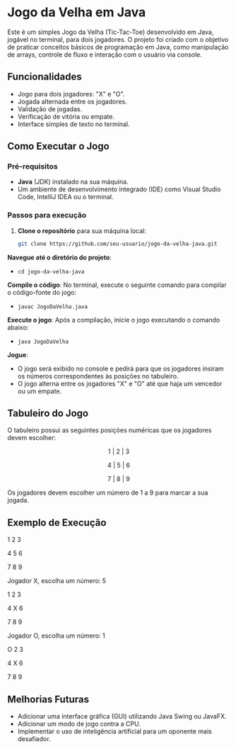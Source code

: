 # Jogo da Velha em Java

Este é um simples Jogo da Velha (Tic-Tac-Toe) desenvolvido em Java, jogável no terminal, para dois jogadores. O projeto foi criado com o objetivo de praticar conceitos básicos de programação em Java, como manipulação de arrays, controle de fluxo e interação com o usuário via console.

## Funcionalidades

- Jogo para dois jogadores: "X" e "O".
- Jogada alternada entre os jogadores.
- Validação de jogadas.
- Verificação de vitória ou empate.
- Interface simples de texto no terminal.

## Como Executar o Jogo

### Pré-requisitos

- **Java** (JDK) instalado na sua máquina.
- Um ambiente de desenvolvimento integrado (IDE) como Visual Studio Code, IntelliJ IDEA ou o terminal.

### Passos para execução

1. **Clone o repositório** para sua máquina local:

   ```bash
   git clone https://github.com/seu-usuario/jogo-da-velha-java.git
**Navegue até o diretório do projeto**:
-   `cd jogo-da-velha-java`

**Compile o código**:
No terminal, execute o seguinte comando para compilar o código-fonte do jogo:
-   `javac JogoDaVelha.java`

**Execute o jogo**:
Após a compilação, inicie o jogo executando o comando abaixo:
-   `java JogoDaVelha`

 **Jogue**:

-   O jogo será exibido no console e pedirá para que os jogadores insiram os números correspondentes às posições no tabuleiro.
-   O jogo alterna entre os jogadores "X" e "O" até que haja um vencedor ou um empate.

## Tabuleiro do Jogo
O tabuleiro possui as seguintes posições numéricas que os jogadores devem escolher:

<div align="center">
  
1 | 2 | 3 

4 | 5 | 6

7 | 8 | 9
</div>
Os jogadores devem escolher um número de 1 a 9 para marcar a sua jogada.

## Exemplo de Execução
  1 2 3
  
  4 5 6
  
  7 8 9

Jogador X, escolha um número: 5

  1 2 3
  
  4 X 6
  
  7 8 9

Jogador O, escolha um número: 1

  O 2 3
  
  4 X 6
  
  7 8 9

## Melhorias Futuras

-   Adicionar uma interface gráfica (GUI) utilizando Java Swing ou JavaFX.
-   Adicionar um modo de jogo contra a CPU.
-   Implementar o uso de inteligência artificial para um oponente mais desafiador.
